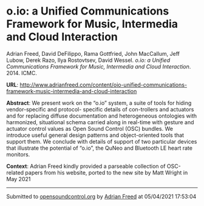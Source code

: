 # o.io: a Unified Communications Framework for Music, Intermedia and Cloud Interaction

Adrian Freed, David DeFilippo, Rama Gottfried, John MacCallum, Jeff Lubow, Derek Razo, Ilya Rostovtsev, David Wessel. *o.io: a Unified Communications Framework for Music, Intermedia and Cloud Interaction*. 2014.  ICMC. 

**URL**: <http://www.adrianfreed.com/content/oio-unified-communications-framework-music-intermedia-and-cloud-interaction>

**Abstract**:  We present work on the “o.io” system, a suite of tools for hiding vendor-specific and protocol- specific details of con-trollers and actuators and for replacing diffuse documentation and heterogeneous ontologies with harmonized, situational schema carried along in real-time with gesture and actuator control values as Open Sound Control (OSC) bundles. We introduce useful general design patterns and object-oriented tools that support them. We conclude with details of support of two particular devices that illustrate the potential of “o.io”, the QuNeo and Bluetooth LE heart rate monitors. 

**Context**: Adrian Freed kindly provided a parseable collection of OSC-related papers from his website, ported to the new site by Matt Wright in May 2021

---
Submitted to [opensoundcontrol.org](https://opensoundcontrol.org) by [Adrian Freed](http://adrianfreed.com) at 05/04/2021 17:53:04
